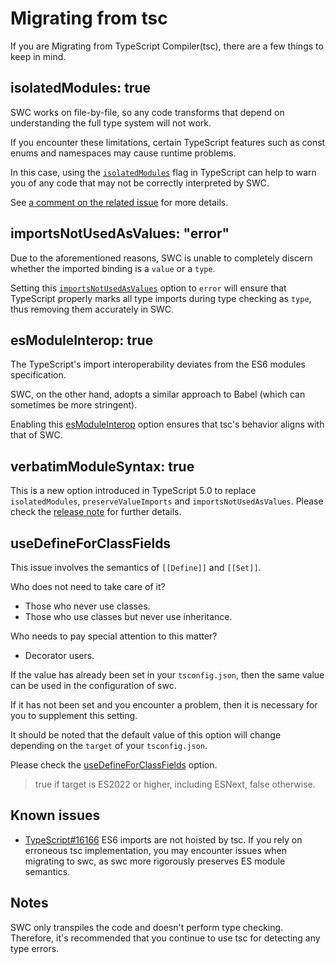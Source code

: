 # Migrating from tsc

If you are Migrating from TypeScript Compiler(tsc), there are a few things to keep in mind.

## isolatedModules: true

SWC works on file-by-file, so any code transforms that depend on understanding the full type system will not work.

If you encounter these limitations, certain TypeScript features such as const enums and namespaces may cause runtime problems.

In this case, using the [`isolatedModules`][isolatedmodules] flag in TypeScript can help to warn you of any code that may not be correctly interpreted by SWC.

See [a comment on the related issue](https://github.com/swc-project/swc/issues/7101#issuecomment-1480610668) for more details.

[isolatedmodules]: https://www.typescriptlang.org/tsconfig#isolatedModules

## importsNotUsedAsValues: "error"

Due to the aforementioned reasons, SWC is unable to completely discern whether the imported binding is a `value` or a `type`.

Setting this [`importsNotUsedAsValues`][importsnotusedasvalues] option to `error` will ensure that TypeScript properly marks all type imports during type checking as `type`, thus removing them accurately in SWC.

[importsnotusedasvalues]: https://www.typescriptlang.org/tsconfig#importsNotUsedAsValues

## esModuleInterop: true

The TypeScript's import interoperability deviates from the ES6 modules specification.

SWC, on the other hand, adopts a similar approach to Babel (which can sometimes be more stringent).

Enabling this [esModuleInterop][esmoduleinterop] option ensures that tsc's behavior aligns with that of SWC.

[esmoduleinterop]: https://www.typescriptlang.org/tsconfig#esModuleInterop

## verbatimModuleSyntax: true

This is a new option introduced in TypeScript 5.0 to replace `isolatedModules`, `preserveValueImports` and `importsNotUsedAsValues`.
Please check the [release note][verbatimmodulesyntax] for further details.

[verbatimmodulesyntax]: https://devblogs.microsoft.com/typescript/announcing-typescript-5-0-beta/#verbatimmodulesyntax

## useDefineForClassFields

This issue involves the semantics of `[[Define]]` and `[[Set]]`.

Who does not need to take care of it?

- Those who never use classes.
- Those who use classes but never use inheritance.

Who needs to pay special attention to this matter?

- Decorator users.

If the value has already been set in your `tsconfig.json`, then the same value can be used in the configuration of swc.

If it has not been set and you encounter a problem, then it is necessary for you to supplement this setting.

It should be noted that the default value of this option will change depending on the `target` of your `tsconfig.json`.

Please check the [useDefineForClassFields][usedefineforclassfields] option.

> true if target is ES2022 or higher, including ESNext, false otherwise.

[usedefineforclassfields]: https://www.typescriptlang.org/tsconfig#useDefineForClassFields

## Known issues

- [TypeScript#16166](https://github.com/microsoft/TypeScript/issues/16166)
  ES6 imports are not hoisted by tsc. If you rely on erroneous tsc implementation, you may encounter issues when migrating to swc, as swc more rigorously preserves ES module semantics.

## Notes

SWC only transpiles the code and doesn't perform type checking.
Therefore, it's recommended that you continue to use tsc for detecting any type errors.
